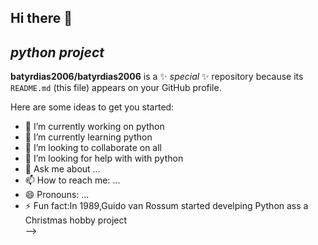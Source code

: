 ## Hi there 👋
## _python_ _project_


**batyrdias2006/batyrdias2006** is a ✨ _special_ ✨ repository because its `README.md` (this file) appears on your GitHub profile.

Here are some ideas to get you started:

- 🔭 I’m currently working on python
- 🌱 I’m currently learning python
- 👯 I’m looking to collaborate on all
- 🤔 I’m looking for help with with python
- 💬 Ask me about ...
- 📫 How to reach me: ...
- 😄 Pronouns: ...
- ⚡ Fun fact:In 1989,Guido van Rossum started develping Python ass a Christmas hobby project   
-->
